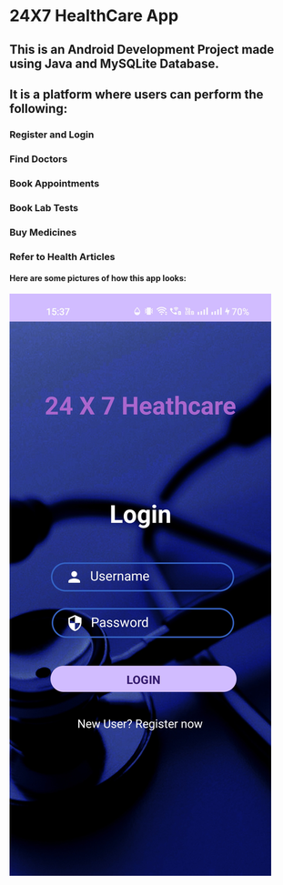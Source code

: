 <h1>24X7 HealthCare App</h1>
<h2>This is an Android Development Project made using Java and MySQLite Database.</h2>
<h2>It is a platform where users can perform the following: </h2>
<h3>Register and Login</h3>
<h3>Find Doctors</h3>
<h3>Book Appointments</h3>
<h3>Book Lab Tests</h3>
<h3>Buy Medicines</h3>
<h3>Refer to Health Articles</h3>
<h4>Here are some pictures of how this app looks: </h4>
<img src="./app/src/main/res/drawable/login_photo.jpg"/>
